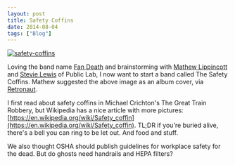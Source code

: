 ```yaml
---
layout: post
title: Safety Coffins
date: 2014-08-04
tags: ["Blog"]
---
```


[![safety-coffins](http://unterbahn.com/wp-content/uploads/2014/08/safety-coffins.png)](safety-coffins.png)

Loving the band name [Fan Death](https://en.wikipedia.org/wiki/Fan_death_(band)) and brainstorming with [Mathew Lippincott](http://publiclab.org/profile/mathew) and [Stevie Lewis](http://publiclab.org/profile/stevie) of Public Lab, I now want to start a band called The Safety Coffins. Mathew suggested the above image as an album cover, via [Retronaut](http://www.retronaut.com/2013/12/patent-for-device-for-indicating-life-in-buried-persons/).

I first read about safety coffins in Michael Crichton's The Great Train Robbery, but Wikipedia has a nice article with more pictures: [https://en.wikipedia.org/wiki/Safety_coffin](https://en.wikipedia.org/wiki/Safety_coffin). TL;DR if you're buried alive, there's a bell you can ring to be let out. And food and stuff.

We also thought OSHA should publish guidelines for workplace safety for the dead. But do ghosts need handrails and HEPA filters?
